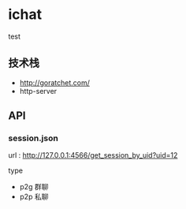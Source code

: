 ichat
=====

test

## 技术栈

- http://goratchet.com/
- http-server 

## API

### session.json

url : http://127.0.0.1:4566/get_session_by_uid?uid=12

type

- p2g 群聊
- p2p 私聊


